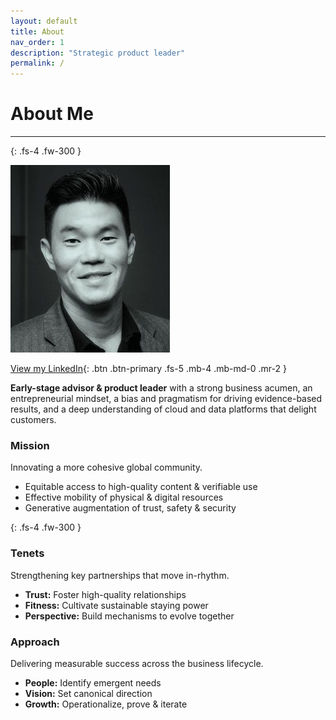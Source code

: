 ```yaml
---
layout: default
title: About
nav_order: 1
description: "Strategic product leader"
permalink: /
---
```



# About Me

---
{: .fs-4 .fw-300 }

![](/assets/images/bio-photo-2.jpg)

[View my LinkedIn](https://linkedin.com/in/shaneouchi){: .btn .btn-primary .fs-5 .mb-4 .mb-md-0 .mr-2 }


**Early-stage advisor & product leader** with a strong business acumen, an entrepreneurial mindset, a bias and pragmatism for driving evidence-based results, and a deep understanding of cloud and data platforms that delight customers. 


### **Mission**

Innovating a more cohesive global community.

- Equitable access to high-quality content & verifiable use
- Effective mobility of physical & digital resources
- Generative augmentation of trust, safety & security

{: .fs-4 .fw-300 }

### **Tenets**

Strengthening key partnerships that move in-rhythm. 

- **Trust:** Foster high-quality relationships
- **Fitness:** Cultivate sustainable staying power
- **Perspective:** Build mechanisms to evolve together

### **Approach**

Delivering measurable success across the business lifecycle. 

- **People:** Identify emergent needs
- **Vision:** Set canonical direction
- **Growth:** Operationalize, prove & iterate
